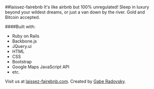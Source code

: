 ##laissez-fairebnb
It's like airbnb but 100% unregulated! Sleep in luxury beyond your wildest dreams, or just a van down by the river. Gold and Bitcoin accepted.

####Built with:
- Ruby on Rails
- Backbone.js
- JQuery.ui
- HTML
- CSS
- Bootstrap
- Google Maps JavaScript API
- etc.

Visit us at [laissez-fairebnb.com](http://www.laissez-fairebnb.com/).
Created by [Gabe Radovsky](http://lnkd.in/2yiksZ).